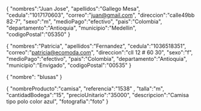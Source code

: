 {
"nombres":"Juan Jose",
"apellidos":"Gallego Mesa",
"cedula":"1017170603",
"correo":"juan@gmail.com",
"direccion":"calle49bb 82-7",
"sexo":"m",
"medioPago":"efectivo",
"pais":"Colombia",
"departamento":"Antioquia",
"municipio":"Medellin",
"codigoPostal":"05350"
}

{
"nombres":"Patricia",
"apellidos":"Fernandez",
"cedula":"1036518351",
"correo":"patricia@ecomoda.com",
"direccion":"cll 12 # 60 30",
"sexo":"f",
"medioPago":"efectivo",
"pais":"Colombia",
"departamento":"Antioquia",
"municipio":"Envigado",
"codigoPostal":"00535"
}

{
"nombre": "blusas"
}

{
"nombreProducto":"camisa",
"referencia":"1538" ,
"talla":"m",
"cantidadBodega":"15",
"precioUnitario":"35000",
"descripcion":"Camisa tipo polo color azul",
"fotografia":"foto"
}

